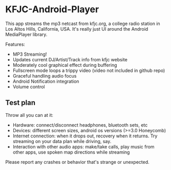 KFJC-Android-Player
===================
This app streams the mp3 netcast from kfjc.org, a college radio station in Los Altos Hills, California, USA. It's really just UI around the Android MediaPlayer library.

Features:
 - MP3 Streaming!
 - Updates current DJ/Artist/Track info from kfjc website
 - Moderately cool graphical effect during buffering
 - Fullscreen mode loops a trippy video (video not included in github repo)
 - Graceful handling audio focus
 - Android Notification integration
 - Volume control

Test plan
---------
Throw all you can at it:

 - Hardware: connect/disconnect headphones, bluetooth sets, etc
 - Devices: different screen sizes, android os versions (>=3.0 Honeycomb)
 - Internet connection: when it drops out, recovery when it returns. Try streaming on your data plan while driving, say.
 - Interaction with other audio apps: make/take calls, play music from other apps, use spoken map directions while streaming

Please report any crashes or behavior that's strange or unexpected.